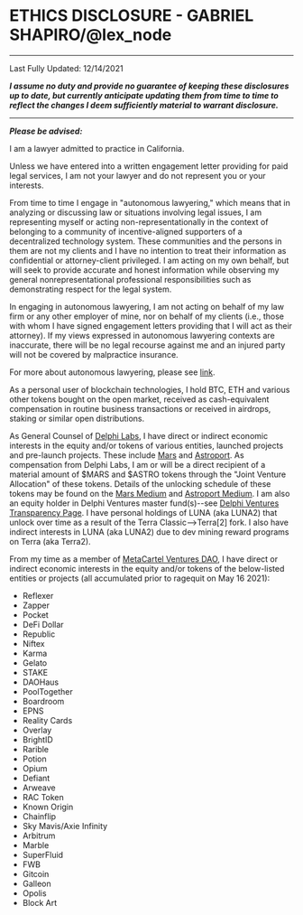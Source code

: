 # ETHICS DISCLOSURE - GABRIEL SHAPIRO/@lex_node

----
Last Fully Updated: 12/14/2021

***I assume no duty and provide no guarantee of keeping these disclosures up to date, but currently anticipate updating them from time to time to reflect the changes I deem sufficiently material to warrant disclosure.***

----

***Please be advised:***

I am a lawyer admitted to practice in California. 

Unless we have entered into a written engagement letter providing for paid legal services, I am not your lawyer and do not represent you or your interests.

From time to time I engage in "autonomous lawyering," which means that in analyzing or discussing law or situations involving legal issues, I am representing myself or acting non-representationally in the context of belonging to a community of incentive-aligned supporters of a decentralized technology system. These communities and the persons in them are not my clients and I have no intention to treat their information as confidential or attorney-client privileged. I am acting on my own behalf, but will seek to provide accurate and honest information while observing my general nonrepresentational professional responsibilities such as demonstrating respect for the legal system. 

In engaging in autonomous lawyering, I am not acting on behalf of my law firm or any other employer of mine, nor on behalf of my clients (i.e., those with whom I have signed engagement letters providing that I will act as their attorney). If my views expressed in autonomous lawyering contexts are inaccurate, there will be no legal recourse against me and an injured party will not be covered by malpractice insurance.

For more about autonomous lawyering, please see [link](https://lexnode.substack.com/p/autonomous-lawyering). 

As a personal user of blockchain technologies, I hold BTC, ETH and various other tokens bought on the open market, received as cash-equivalent compensation in routine business transactions or received in airdrops, staking or similar open distributions. 

As General Counsel of [Delphi Labs](https://delphidigital.io/labs), I have direct or indirect economic interests in the equity and/or tokens of various entities, launched projects and pre-launch projects. These include [Mars](https://twitter.com/mars_protocol) and [Astroport](https://twitter.com/astroport_fi). As compensation from Delphi Labs, I am or will be a direct recipient of a material amount of $MARS and $ASTRO tokens through the "Joint Venture Allocation" of these tokens. Details of the unlocking schedule of these tokens may be found on the [Mars Medium](https://mars-protocol.medium.com/) and [Astroport Medium](https://astroport.medium.com/). I am also an equity holder in Delphi Ventures master fund(s)--see [Delphi Ventures Transparency Page](https://delphidigital.io/transparency). I have personal holdings of LUNA (aka LUNA2) that unlock over time as a result of the Terra Classic-->Terra[2] fork. I also have indirect interests in LUNA (aka LUNA2) due to dev mining reward programs on Terra (aka Terra2). 

From my time as a member of [MetaCartel Ventures DAO](https://metacartel.xyz/), I have direct or indirect economic interests in the equity and/or tokens of the below-listed entities or projects (all accumulated prior to ragequit on May 16 2021):

* Reflexer
* Zapper
* Pocket
* DeFi Dollar
* Republic 
* Niftex
* Karma
* Gelato
* STAKE
* DAOHaus
* PoolTogether
* Boardroom
* EPNS
* Reality Cards
* Overlay
* BrightID
* Rarible
* Potion
* Opium
* Defiant
* Arweave
* RAC Token
* Known Origin
* Chainflip
* Sky Mavis/Axie Infinity
* Arbitrum
* Marble
* SuperFluid
* FWB
* Gitcoin
* Galleon
* Opolis
* Block Art
